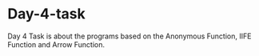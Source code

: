 # Day-4-task
Day 4 Task is about the programs based on the Anonymous Function, IIFE Function and Arrow Function.

